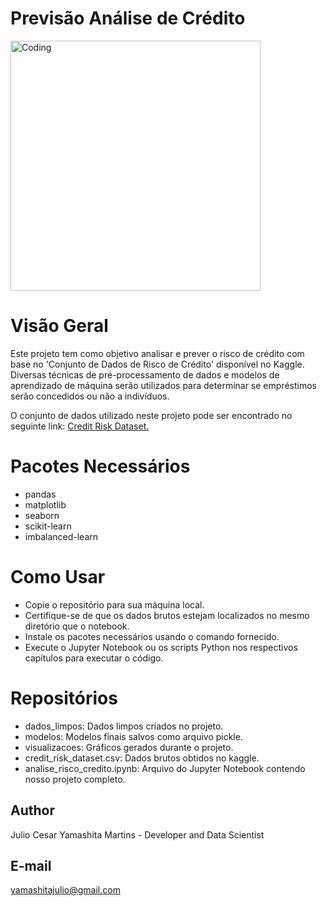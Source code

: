 # Previsão Análise de Crédito

<img align="center" alt="Coding" width="400" src="https://boefly.com/wp-content/uploads/2022/11/CreditCheck.gif">

# Visão Geral
Este projeto tem como objetivo analisar e prever o risco de crédito com base no 'Conjunto de Dados de Risco de Crédito' disponível no Kaggle. Diversas técnicas de pré-processamento de dados e modelos de aprendizado de máquina serão utilizados para determinar se empréstimos serão concedidos ou não a indivíduos.

O conjunto de dados utilizado neste projeto pode ser encontrado no seguinte link: [Credit Risk Dataset.](https://www.kaggle.com/datasets/laotse/credit-risk-dataset)

# Pacotes Necessários
- pandas
- matplotlib
- seaborn
- scikit-learn 
- imbalanced-learn

# Como Usar
- Copie o repositório para sua máquina local.
- Certifique-se de que os dados brutos estejam localizados no mesmo diretório que o notebook.
- Instale os pacotes necessários usando o comando fornecido.
- Execute o Jupyter Notebook ou os scripts Python nos respectivos capítulos para executar o código.

# Repositórios
- dados_limpos: Dados limpos criados no projeto.
- modelos: Modelos finais salvos como arquivo pickle.
- visualizacoes: Gráficos gerados durante o projeto.
- credit_risk_dataset.csv: Dados brutos obtidos no kaggle.
- analise_risco_credito.ipynb: Arquivo do Jupyter Notebook contendo nosso projeto completo.

## Author
Julio Cesar Yamashita Martins - Developer and Data Scientist

## E-mail
yamashitajulio@gmail.com
